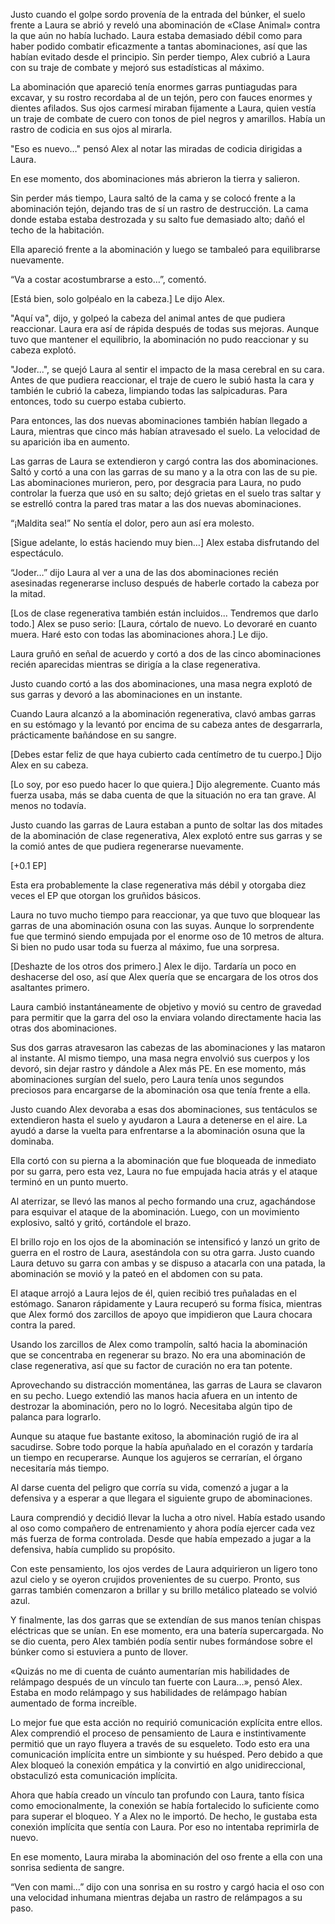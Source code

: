 
Justo cuando el golpe sordo provenía de la entrada del búnker, el suelo frente a Laura se abrió y reveló una abominación de «Clase Animal» contra la que aún no había luchado. Laura estaba demasiado débil como para haber podido combatir eficazmente a tantas abominaciones, así que las habían evitado desde el principio. Sin perder tiempo, Alex cubrió a Laura con su traje de combate y mejoró sus estadísticas al máximo.

La abominación que apareció tenía enormes garras puntiagudas para excavar, y su rostro recordaba al de un tejón, pero con fauces enormes y dientes afilados. Sus ojos carmesí miraban fijamente a Laura, quien vestía un traje de combate de cuero con tonos de piel negros y amarillos. Había un rastro de codicia en sus ojos al mirarla.

"Eso es nuevo…" pensó Alex al notar las miradas de codicia dirigidas a Laura.

En ese momento, dos abominaciones más abrieron la tierra y salieron.

Sin perder más tiempo, Laura saltó de la cama y se colocó frente a la abominación tejón, dejando tras de sí un rastro de destrucción. La cama donde estaba estaba destrozada y su salto fue demasiado alto; dañó el techo de la habitación.

Ella apareció frente a la abominación y luego se tambaleó para equilibrarse nuevamente.

“Va a costar acostumbrarse a esto…”, comentó.

[Está bien, solo golpéalo en la cabeza.] Le dijo Alex.

"Aquí va", dijo, y golpeó la cabeza del animal antes de que pudiera reaccionar. Laura era así de rápida después de todas sus mejoras. Aunque tuvo que mantener el equilibrio, la abominación no pudo reaccionar y su cabeza explotó.

"Joder...", se quejó Laura al sentir el impacto de la masa cerebral en su cara. Antes de que pudiera reaccionar, el traje de cuero le subió hasta la cara y también le cubrió la cabeza, limpiando todas las salpicaduras. Para entonces, todo su cuerpo estaba cubierto.

Para entonces, las dos nuevas abominaciones también habían llegado a Laura, mientras que cinco más habían atravesado el suelo. La velocidad de su aparición iba en aumento.

Las garras de Laura se extendieron y cargó contra las dos abominaciones. Saltó y cortó a una con las garras de su mano y a la otra con las de su pie. Las abominaciones murieron, pero, por desgracia para Laura, no pudo controlar la fuerza que usó en su salto; dejó grietas en el suelo tras saltar y se estrelló contra la pared tras matar a las dos nuevas abominaciones.

“¡Maldita sea!” No sentía el dolor, pero aun así era molesto.

[Sigue adelante, lo estás haciendo muy bien…] Alex estaba disfrutando del espectáculo.

“Joder…” dijo Laura al ver a una de las dos abominaciones recién asesinadas regenerarse incluso después de haberle cortado la cabeza por la mitad.

[Los de clase regenerativa también están incluidos... Tendremos que darlo todo.] Alex se puso serio: [Laura, córtalo de nuevo. Lo devoraré en cuanto muera. Haré esto con todas las abominaciones ahora.] Le dijo.

Laura gruñó en señal de acuerdo y cortó a dos de las cinco abominaciones recién aparecidas mientras se dirigía a la clase regenerativa.

Justo cuando cortó a las dos abominaciones, una masa negra explotó de sus garras y devoró a las abominaciones en un instante.

Cuando Laura alcanzó a la abominación regenerativa, clavó ambas garras en su estómago y la levantó por encima de su cabeza antes de desgarrarla, prácticamente bañándose en su sangre.

[Debes estar feliz de que haya cubierto cada centímetro de tu cuerpo.] Dijo Alex en su cabeza.

[Lo soy, por eso puedo hacer lo que quiera.] Dijo alegremente. Cuanto más fuerza usaba, más se daba cuenta de que la situación no era tan grave. Al menos no todavía.

Justo cuando las garras de Laura estaban a punto de soltar las dos mitades de la abominación de clase regenerativa, Alex explotó entre sus garras y se la comió antes de que pudiera regenerarse nuevamente.

[+0.1 EP]

Esta era probablemente la clase regenerativa más débil y otorgaba diez veces el EP que otorgan los gruñidos básicos.

Laura no tuvo mucho tiempo para reaccionar, ya que tuvo que bloquear las garras de una abominación osuna con las suyas. Aunque lo sorprendente fue que terminó siendo empujada por el enorme oso de 10 metros de altura. Si bien no pudo usar toda su fuerza al máximo, fue una sorpresa.

[Deshazte de los otros dos primero.] Alex le dijo. Tardaría un poco en deshacerse del oso, así que Alex quería que se encargara de los otros dos asaltantes primero.

Laura cambió instantáneamente de objetivo y movió su centro de gravedad para permitir que la garra del oso la enviara volando directamente hacia las otras dos abominaciones.

Sus dos garras atravesaron las cabezas de las abominaciones y las mataron al instante. Al mismo tiempo, una masa negra envolvió sus cuerpos y los devoró, sin dejar rastro y dándole a Alex más PE. En ese momento, más abominaciones surgían del suelo, pero Laura tenía unos segundos preciosos para encargarse de la abominación osa que tenía frente a ella.

Justo cuando Alex devoraba a esas dos abominaciones, sus tentáculos se extendieron hasta el suelo y ayudaron a Laura a detenerse en el aire. La ayudó a darse la vuelta para enfrentarse a la abominación osuna que la dominaba.

Ella cortó con su pierna a la abominación que fue bloqueada de inmediato por su garra, pero esta vez, Laura no fue empujada hacia atrás y el ataque terminó en un punto muerto.

Al aterrizar, se llevó las manos al pecho formando una cruz, agachándose para esquivar el ataque de la abominación. Luego, con un movimiento explosivo, saltó y gritó, cortándole el brazo.

El brillo rojo en los ojos de la abominación se intensificó y lanzó un grito de guerra en el rostro de Laura, asestándola con su otra garra. Justo cuando Laura detuvo su garra con ambas y se dispuso a atacarla con una patada, la abominación se movió y la pateó en el abdomen con su pata.

El ataque arrojó a Laura lejos de él, quien recibió tres puñaladas en el estómago. Sanaron rápidamente y Laura recuperó su forma física, mientras que Alex formó dos zarcillos de apoyo que impidieron que Laura chocara contra la pared.

Usando los zarcillos de Alex como trampolín, saltó hacia la abominación que se concentraba en regenerar su brazo. No era una abominación de clase regenerativa, así que su factor de curación no era tan potente.

Aprovechando su distracción momentánea, las garras de Laura se clavaron en su pecho. Luego extendió las manos hacia afuera en un intento de destrozar la abominación, pero no lo logró. Necesitaba algún tipo de palanca para lograrlo.

Aunque su ataque fue bastante exitoso, la abominación rugió de ira al sacudirse. Sobre todo porque la había apuñalado en el corazón y tardaría un tiempo en recuperarse. Aunque los agujeros se cerrarían, el órgano necesitaría más tiempo.

Al darse cuenta del peligro que corría su vida, comenzó a jugar a la defensiva y a esperar a que llegara el siguiente grupo de abominaciones.

Laura comprendió y decidió llevar la lucha a otro nivel. Había estado usando al oso como compañero de entrenamiento y ahora podía ejercer cada vez más fuerza de forma controlada. Desde que había empezado a jugar a la defensiva, había cumplido su propósito.

Con este pensamiento, los ojos verdes de Laura adquirieron un ligero tono azul cielo y se oyeron crujidos provenientes de su cuerpo. Pronto, sus garras también comenzaron a brillar y su brillo metálico plateado se volvió azul.

Y finalmente, las dos garras que se extendían de sus manos tenían chispas eléctricas que se unían. En ese momento, era una batería supercargada. No se dio cuenta, pero Alex también podía sentir nubes formándose sobre el búnker como si estuviera a punto de llover.

«Quizás no me di cuenta de cuánto aumentarían mis habilidades de relámpago después de un vínculo tan fuerte con Laura…», pensó Alex. Estaba en modo relámpago y sus habilidades de relámpago habían aumentado de forma increíble.

Lo mejor fue que esta acción no requirió comunicación explícita entre ellos. Alex comprendió el proceso de pensamiento de Laura e instintivamente permitió que un rayo fluyera a través de su esqueleto. Todo esto era una comunicación implícita entre un simbionte y su huésped. Pero debido a que Alex bloqueó la conexión empática y la convirtió en algo unidireccional, obstaculizó esta comunicación implícita.

Ahora que había creado un vínculo tan profundo con Laura, tanto física como emocionalmente, la conexión se había fortalecido lo suficiente como para superar el bloqueo. Y a Alex no le importó. De hecho, le gustaba esta conexión implícita que sentía con Laura. Por eso no intentaba reprimirla de nuevo. 

En ese momento, Laura miraba la abominación del oso frente a ella con una sonrisa sedienta de sangre.

“Ven con mami…” dijo con una sonrisa en su rostro y cargó hacia el oso con una velocidad inhumana mientras dejaba un rastro de relámpagos a su paso.
